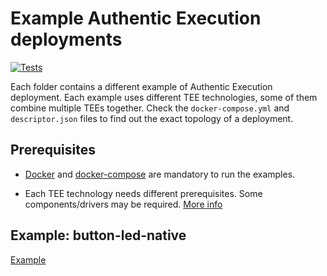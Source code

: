 # Example Authentic Execution deployments

[![Tests](https://github.com/AuthenticExecution/examples/actions/workflows/ci.yml/badge.svg?branch=main)](https://github.com/AuthenticExecution/examples/actions/workflows/ci.yml)

Each folder contains a different example of Authentic Execution deployment. Each example uses different TEE technologies, some of them combine multiple TEEs together. Check the `docker-compose.yml` and `descriptor.json` files to find out the exact topology of a deployment.

## Prerequisites

- [Docker](https://docs.docker.com/get-docker/) and [docker-compose](https://docs.docker.com/compose/install/) are mandatory to run the examples.

- Each TEE technology needs different prerequisites. Some components/drivers may be required. [More info](https://github.com/AuthenticExecution/env#prerequisites)

## Example: button-led-native

[Example](button-led-native/README.md)

